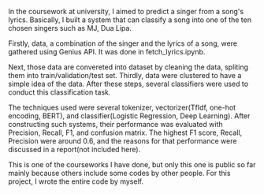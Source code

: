 In the coursework at university, I aimed to predict a singer from a song's lyrics.
Basically, I built a system that can classify a song into one of the ten chosen singers such as MJ, Dua Lipa.

Firstly, data, a combination of the singer and the lyrics of a song, were gathered using Genius API. It was done in fetch_lyrics.ipynb.

Next, those data are convereted into dataset by cleaning the data, spliting them into train/validation/test set.
Thirdly, data were clustered to have a simple idea of the data.
After these steps, several classifiers were used to conduct this classification task.

The techniques used were several tokenizer, vectorizer(TfIdf, one-hot encoding, BERT), and classifier(Logistic Regression, Deep Learning).
After constructing such systems, their performance was evaluated with Precision, Recall, F1, and confusion matrix.
The highest F1 score, Recall, Precision were around 0.6, and the reasons for that performance were discussed in a report(not included here).

This is one of the courseworks I have done, but only this one is public so far mainly because others include some codes by other people. For this project, I wrote the entire code by myself.

